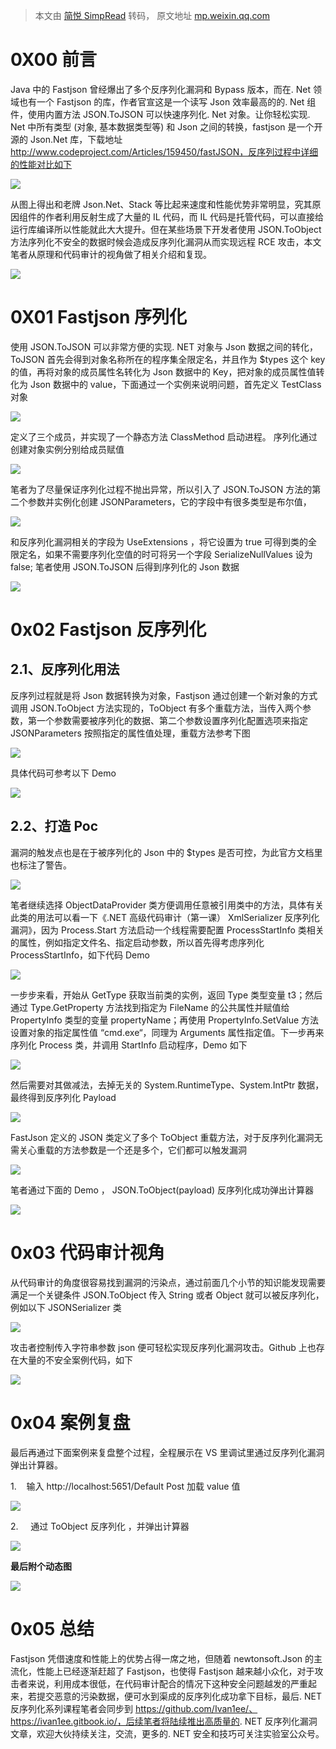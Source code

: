 > 本文由 [简悦 SimpRead](http://ksria.com/simpread/) 转码， 原文地址 [mp.weixin.qq.com](https://mp.weixin.qq.com/s?__biz=MzUyOTc3NTQ5MA==&mid=2247484373&idx=1&sn=10c80ece04ab280dee39be5e31a534e9&chksm=fa5aad38cd2d242e031b71c5d51e940a9a6d45c888054d43575f5f1437a4ffeeede473d997e5#rd)

**0X00 前言**
===========

Java 中的 Fastjson 曾经爆出了多个反序列化漏洞和 Bypass 版本，而在. Net 领域也有一个 Fastjson 的库，作者官宣这是一个读写 Json 效率最高的的. Net 组件，使用内置方法 JSON.ToJSON 可以快速序列化. Net 对象。让你轻松实现. Net 中所有类型 (对象, 基本数据类型等) 和 Json 之间的转换，fastjson 是一个开源的 Json.Net 库，下载地址 http://www.codeproject.com/Articles/159450/fastJSON，反序列过程中详细的性能对比如下

![](https://mmbiz.qpic.cn/mmbiz_png/NO8Q9ApS1YibIURBCfzBclXhAoNGgnibjKicQmwlzhfsbicQuTgA4gicAQC0mfBiaZrdfr5L2ZgxHPqa7zxKHsjj3Yog/640?wx_fmt=png)

从图上得出和老牌 Json.Net、Stack 等比起来速度和性能优势非常明显，究其原因组件的作者利用反射生成了大量的 IL 代码，而 IL 代码是托管代码，可以直接给运行库编译所以性能就此大大提升。但在某些场景下开发者使用 JSON.ToObject 方法序列化不安全的数据时候会造成反序列化漏洞从而实现远程 RCE 攻击，本文笔者从原理和代码审计的视角做了相关介绍和复现。

![](https://mmbiz.qpic.cn/mmbiz_png/NO8Q9ApS1YibIURBCfzBclXhAoNGgnibjKPmNLtOUicWkMIURqUiaAA99cKaz37wSbmYGicCyVlEuYX8hlMSMjG5xGg/640?wx_fmt=png)

**0X01 Fastjson 序列化**
=====================

使用 JSON.ToJSON 可以非常方便的实现. NET 对象与 Json 数据之间的转化，ToJSON 首先会得到对象名称所在的程序集全限定名，并且作为 $types 这个 key 的值，再将对象的成员属性名转化为 Json 数据中的 Key，把对象的成员属性值转化为 Json 数据中的 value，下面通过一个实例来说明问题，首先定义 TestClass 对象

![](https://mmbiz.qpic.cn/mmbiz_png/NO8Q9ApS1YibIURBCfzBclXhAoNGgnibjKf1wJPut6Dd1EQr6AvomjGpOKTy024H2TLHXDUILrDDEb8cQ66ibt5rA/640?wx_fmt=png)

定义了三个成员，并实现了一个静态方法 ClassMethod 启动进程。 序列化通过创建对象实例分别给成员赋值

![](https://mmbiz.qpic.cn/mmbiz_png/NO8Q9ApS1YibIURBCfzBclXhAoNGgnibjKOOHbRcGg2miaHaMVhDXx55qJ2cGhYap2xNeMY9G7b26vpklrmz7xYQw/640?wx_fmt=png)

笔者为了尽量保证序列化过程不抛出异常，所以引入了 JSON.ToJSON 方法的第二个参数并实例化创建 JSONParameters，它的字段中有很多类型是布尔值，

![](https://mmbiz.qpic.cn/mmbiz_png/NO8Q9ApS1YibIURBCfzBclXhAoNGgnibjKMeZMDqQNXvOHT8mE2Soe7v4jtnDJMRObZo6CiakbCgkvseIyMJeZaWg/640?wx_fmt=png)

和反序列化漏洞相关的字段为 UseExtensions ，将它设置为 true 可得到类的全限定名，如果不需要序列化空值的时可将另一个字段 SerializeNullValues 设为 false; 笔者使用 JSON.ToJSON 后得到序列化的 Json 数据

![](https://mmbiz.qpic.cn/mmbiz_png/NO8Q9ApS1YibIURBCfzBclXhAoNGgnibjK22Ykv1XmgAWq1ceq8uib2IaEDWvQGx5VQThiaRDibzmLw3T85Lmic08j3A/640?wx_fmt=png)

**0x02 Fastjson 反序列化**
======================

2.1、反序列化用法
----------

反序列过程就是将 Json 数据转换为对象，Fastjson 通过创建一个新对象的方式调用 JSON.ToObject 方法实现的，ToObject 有多个重载方法，当传入两个参数，第一个参数需要被序列化的数据、第二个参数设置序列化配置选项来指定 JSONParameters 按照指定的属性值处理，重载方法参考下图

![](https://mmbiz.qpic.cn/mmbiz_png/NO8Q9ApS1YibIURBCfzBclXhAoNGgnibjKpd25HvdGZ0R67wCQA9veI96hkB1bOCXHywicvSkDmYkVviaWSK7SG6vQ/640?wx_fmt=png)

具体代码可参考以下 Demo

![](https://mmbiz.qpic.cn/mmbiz_png/NO8Q9ApS1YibIURBCfzBclXhAoNGgnibjKOse7OtLE9XoxjZ7nlQswNdws61OvgpQ6vgHY4YbiaTaJdko6DDGEmfQ/640?wx_fmt=png)

**2.2、打造 Poc**
--------------

漏洞的触发点也是在于被序列化的 Json 中的 $types 是否可控，为此官方文档里也标注了警告。

![](https://mmbiz.qpic.cn/mmbiz_png/NO8Q9ApS1YibIURBCfzBclXhAoNGgnibjKTR9X3s40IxhpbmwgPKeYKSn0zWURCOtD1VhuVPDibsWjn9ibyu49Q5pw/640?wx_fmt=png)

笔者继续选择 ObjectDataProvider 类方便调用任意被引用类中的方法，具体有关此类的用法可以看一下《.NET 高级代码审计（第一课） XmlSerializer 反序列化漏洞》，因为 Process.Start 方法启动一个线程需要配置 ProcessStartInfo 类相关的属性，例如指定文件名、指定启动参数，所以首先得考虑序列化 ProcessStartInfo，如下代码 Demo

![](https://mmbiz.qpic.cn/mmbiz_png/NO8Q9ApS1YibIURBCfzBclXhAoNGgnibjK4tt09Y0E4KyhBVFibRjr54traYemAoV8fDViaeeEqSqPVnAJdfVf2w6g/640?wx_fmt=png)

一步步来看，开始从 GetType 获取当前类的实例，返回 Type 类型变量 t3；然后通过 Type.GetProperty 方法找到指定为 FileName 的公共属性并赋值给 PropertyInfo 类型的变量 propertyName；再使用 PropertyInfo.SetValue 方法设置对象的指定属性值 “cmd.exe“，同理为 Arguments 属性指定值。下一步再来序列化 Process 类，并调用 StartInfo 启动程序，Demo 如下

![](https://mmbiz.qpic.cn/mmbiz_png/NO8Q9ApS1YicRxyLB9ib9mjITt29QTngbciaSDR48xynuqrIa5IrFjdfAV4JPU93cA1joiagK8CicGl5gzZ93iavFPJw/640?wx_fmt=png)

然后需要对其做减法，去掉无关的 System.RuntimeType、System.IntPtr 数据，最终得到反序列化 Payload

![](https://mmbiz.qpic.cn/mmbiz_png/NO8Q9ApS1YibIURBCfzBclXhAoNGgnibjKrr8bePgWyJYqnTJk1OHxzAbvIDy7VaPFjzGXfkvYmAibRxKP3UtKhwQ/640?wx_fmt=png)

FastJson 定义的 JSON 类定义了多个 ToObject 重载方法，对于反序列化漏洞无需关心重载的方法参数是一个还是多个，它们都可以触发漏洞

![](https://mmbiz.qpic.cn/mmbiz_png/NO8Q9ApS1YibIURBCfzBclXhAoNGgnibjKh7cj5Toic7OFsPo3XKqaMq8YbVbRd9XJg47HYRkoOyFQbyMrtOquO2w/640?wx_fmt=png)

笔者通过下面的 Demo ， JSON.ToObject(payload) 反序列化成功弹出计算器

![](https://mmbiz.qpic.cn/mmbiz_png/NO8Q9ApS1YibIURBCfzBclXhAoNGgnibjKVCq65oDxThsicxaufGIzkbKl6zf724CeMuqJIV6RHydbzucMeOs4aqw/640?wx_fmt=png)

**0x03** **代码审计视角**
===================

从代码审计的角度很容易找到漏洞的污染点，通过前面几个小节的知识能发现需要满足一个关键条件 JSON.ToObject 传入 String 或者 Object 就可以被反序列化，例如以下 JSONSerializer 类

![](https://mmbiz.qpic.cn/mmbiz_png/NO8Q9ApS1YibIURBCfzBclXhAoNGgnibjKg8J0JL0zhjQiaCy7DGBrQJtY6OicAceIGtAycEIdOWjf2l5rkzrR2E5g/640?wx_fmt=png)

攻击者控制传入字符串参数 json 便可轻松实现反序列化漏洞攻击。Github 上也存在大量的不安全案例代码，如下

![](https://mmbiz.qpic.cn/mmbiz_png/NO8Q9ApS1YibIURBCfzBclXhAoNGgnibjKRr3px8m7GnWyVmKXfEia09LaRp6A3O2vkUGfgSqBdv7kvAeeCh6yktA/640?wx_fmt=png)

**0x04 案例复盘**
=============

最后再通过下面案例来复盘整个过程，全程展示在 VS 里调试里通过反序列化漏洞弹出计算器。

1.    输入 http://localhost:5651/Default Post 加载 value 值

![](https://mmbiz.qpic.cn/mmbiz_png/NO8Q9ApS1YibIURBCfzBclXhAoNGgnibjKfHicrQJvibmvfYuEeoNEbj33Ow2BFkic5j5z3cN7QaGYP7SxNbLa9nuRQ/640?wx_fmt=png)

2.     通过 ToObject 反序列化 ，并弹出计算器

![](https://mmbiz.qpic.cn/mmbiz_png/NO8Q9ApS1YibIURBCfzBclXhAoNGgnibjKiavw31G6p7kcHXKmia8sNHbDEYTtTUlzZBaNmiaickf0JSUpCniaNQ1Xedw/640?wx_fmt=png)

**最后附个动态图**

![](https://mmbiz.qpic.cn/mmbiz_gif/NO8Q9ApS1YibIURBCfzBclXhAoNGgnibjKDo89UdZJL7y1w3f0KqahEicoPibJbQxx7jf7oA8SVTVa9niaIW6uPFPPw/640?wx_fmt=gif)

**0x05 总结**
===========

Fastjson 凭借速度和性能上的优势占得一席之地，但随着 newtonsoft.Json 的主流化，性能上已经逐渐赶超了 Fastjson，也使得 Fastjson 越来越小众化，对于攻击者来说，利用成本很低，在代码审计配合的情况下这种安全问题越发的严重起来，若提交恶意的污染数据，便可水到渠成的反序列化成功拿下目标，最后. NET 反序列化系列课程笔者会同步到 https://github.com/Ivan1ee/、https://ivan1ee.gitbook.io/，后续笔者将陆续推出高质量的. NET 反序列化漏洞文章，欢迎大伙持续关注，交流，更多的. NET 安全和技巧可关注实验室公众号。